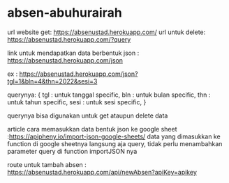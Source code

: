 # absen-abuhurairah

url website get: https://absenustad.herokuapp.com/
url untuk delete: https://absenustad.herokuapp.com/?query

link untuk mendapatkan data berbentuk json : https://absenustad.herokuapp.com/json

ex : https://absenustad.herokuapp.com/json?tgl=1&bln=4&thn=2022&sesi=3

querynya: {
tgl : untuk tanggal specific,
bln : untuk bulan specific,
thn : untuk tahun specific,
sesi : untuk sesi specific,
}

querynya bisa digunakan untuk get ataupun delete data 

article cara memasukkan data bentuk json ke google sheet :https://apipheny.io/import-json-google-sheets/
data yang dimasukkan ke function di google sheetnya langsung aja query, tidak perlu menambahkan parameter query di function importJSON nya 

route untuk tambah absen : https://absenustad.herokuapp.com/api/newAbsen?apiKey=apikey

